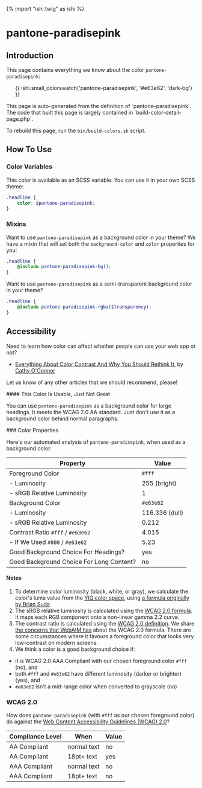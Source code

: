 {% import "ishi.twig" as ishi %}
# pantone-paradisepink

## Introduction

This page contains everything we know about the color `pantone-paradisepink`:

<div class="grid">
    <div class="cell">
        <div class="swatch">
            <ul>
                {{ ishi.small_colorswatch('pantone-paradisepink', '#e63e62', 'dark-bg') }}
            </ul>
        </div>
    </div>
</div>

<div class="callout attention" markdown="1">
This page is auto-generated from the definition of `pantone-paradisepink`. The code that built this page is largely contained in `build-color-detail-page.php`.

To rebuild this page, run the `bin/build-colors.sh` script.
</div>

## How To Use

### Color Variables

This color is available as an SCSS variable. You can use it in your own SCSS theme:

```scss
.headline {
    color: $pantone-paradisepink;
}
```

### Mixins

Want to use `pantone-paradisepink` as a background color in your theme? We have a mixin that will set both the `background-color` and `color` properties for you:

```scss
.headline {
    @include pantone-paradisepink-bg();
}
```

Want to use `pantone-paradisepink` as a semi-transparent background color in your theme?

```scss
.headline {
    @include pantone-paradisepink-rgba($transparency);
}
```

## Accessibility

Need to learn how color can affect whether people can use your web app or not?

* [Everything About Color Contrast And Why You Should Rethink It](https://www.smashingmagazine.com/2014/10/color-contrast-tips-and-tools-for-accessibility/), by [Cathy O'Connor](http://www.twitter.com/cagocon)

Let us know of any other articles that we should recommend, please!
<div class="callout warning" markdown="1">
#### This Color Is Usable, Just Not Great

You can use `pantone-paradisepink` as a background color for large headings. It meets the WCAG 2.0 AA standard. Just don't use it as a background color behind normal paragraphs.
</div>
### Color Properties

Here's our automated analysis of `pantone-paradisepink`, when used as a background color:

Property | Value
---------|------
Foreground Color | `#fff`
- Luminosity | 255 (bright)
- sRGB Relative Luminosity | 1
Background Color | `#e63e62`
- Luminosity | 116.336 (dull)
- sRGB Relative Luminosity | 0.212
Contrast Ratio `#fff` / `#e63e62` | 4.015
- If We Used `#000` / `#e63e62` | 5.23
Good Background Choice For Headings? | yes
Good Background Choice For Long Content? | no

#### Notes

1. To determine color luminosity (black, white, or gray), we calculate the color's luma value from the [YIQ color space](https://en.wikipedia.org/wiki/YIQ), using [a formula originally by Brian Suda](https://24ways.org/2010/calculating-color-contrast/).
1. The sRGB relative luminosity is calculated using the [WCAG 2.0 formula](https://www.w3.org/TR/WCAG20/#relativeluminancedef). It maps each RGB component onto a non-linear gamma 2.2 curve.
1. The contrast ratio is calculated using the [WCAG 2.0 definition](https://www.w3.org/TR/2008/REC-WCAG20-20081211/#contrast-ratiodef). We share [the concerns that WebAIM has](http://webaim.org/blog/wcag-2-1-feedback/) about the WCAG 2.0 formula. There are some circumstances where it favours a foreground color that looks very low-contrast on modern screens.
1. We think a color is a good background choice if:
  - it is WCAG 2.0 AAA Compliant with our chosen foreground color `#fff` (no), and
  - both `#fff` and `#e63e62` have different luminosity (darker or brighter) (yes), and
  - `#e63e62` isn't a mid-range color when converted to grayscale (no)

### WCAG 2.0

How does `pantone-paradisepink` (with `#fff` as our chosen foreground color) do against the [Web Content Accessibility Guidelines (WCAG) 2.0](https://www.w3.org/TR/WCAG20/)?

Compliance Level | When | Value
-----------------|------|------
AA Compliant | normal text | no
AA Compliant | 18pt+ text | yes
AAA Compliant | normal text | no
AAA Compliant | 18pt+ text | no